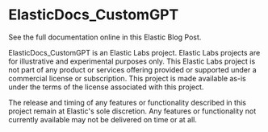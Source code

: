 # ElasticDocs_CustomGPT

See the full documentation online in this Elastic Blog Post.

ElasticDocs_CustomGPT is an Elastic Labs project. Elastic Labs projects are for illustrative and experimental purposes only. This Elastic Labs project is not part of any product or services offering provided or supported under a commercial license or subscription. This project is made available as-is under the terms of the license associated with this project.  

The release and timing of any features or functionality described in this project remain at Elastic's sole discretion. Any features or functionality not currently available may not be delivered on time or at all.